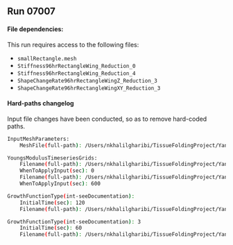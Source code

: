 ## Run 07007

#### File dependencies:

This run requires access to the following files:
- `smallRectangle.mesh`
- `Stiffness96hrRectangleWing_Reduction_0`
- `Stiffness96hrRectangleWing_Reduction_4`
- `ShapeChangeRate96hrRectangleWingZ_Reduction_3`
- `ShapeChangeRate96hrRectangleWingXY_Reduction_3`

#### Hard-paths changelog

Input file changes have been conducted, so as to remove hard-coded paths.

```bash
InputMeshParameters:
    MeshFile(full-path): /Users/nkhalilgharibi/TissueFoldingProject/YanlanMaoLabRepo/TissueOrigami/ToolBox/MeshGeneration/2DEllipse/smallRectangle.mesh

YoungsModulusTimeseriesGrids:
    Filename(full-path): /Users/nkhalilgharibi/TissueFoldingProject/YanlanMaoLabRepo/TissueOrigami/ToolBox/StiffnessTimeSeries/Stiffness96hrRectangleWing_Reduction_0
    WhenToApplyInput(sec): 0
    Filename(full-path): /Users/nkhalilgharibi/TissueFoldingProject/YanlanMaoLabRepo/TissueOrigami/ToolBox/StiffnessTimeSeries/Stiffness96hrRectangleWing_Reduction_4
    WhenToApplyInput(sec): 600

GrowthFunctionType(int-seeDocumentation):
    InitialTime(sec): 120
    Filename(full-path): /Users/nkhalilgharibi/TissueFoldingProject/YanlanMaoLabRepo/TissueOrigami/ToolBox/GrowthRates/ShapeChangeRate96hrRectangleWingZ_Reduction_3

GrowthFunctionType(int-seeDocumentation): 3
    InitialTime(sec): 60
    Filename(full-path): /Users/nkhalilgharibi/TissueFoldingProject/YanlanMaoLabRepo/TissueOrigami/ToolBox/GrowthRates/ShapeChangeRate96hrRectangleWingXY_Reduction_3
```